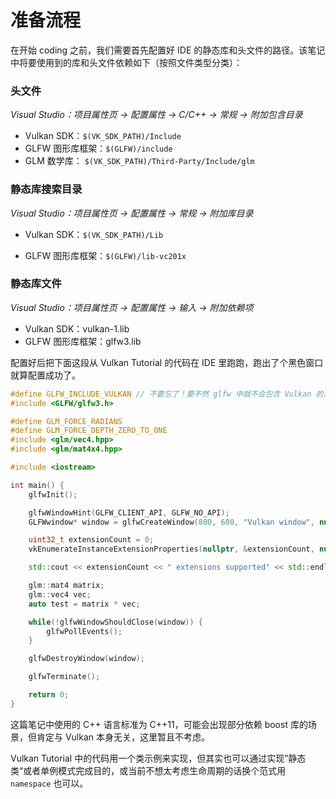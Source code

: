 # 准备流程

在开始 coding 之前，我们需要首先配置好 IDE 的静态库和头文件的路径。该笔记中将要使用到的库和头文件依赖如下（按照文件类型分类）：

### 头文件 

*Visual Studio：项目属性页 -> 配置属性 -> C/C++ -> 常规 -> 附加包含目录*

* Vulkan SDK：`$(VK_SDK_PATH)/Include`
* GLFW 图形库框架：`$(GLFW)/include`
* GLM 数学库： `$(VK_SDK_PATH)/Third-Party/Include/glm`

### 静态库搜索目录

*Visual Studio：项目属性页 -> 配置属性 -> 常规 -> 附加库目录*

* Vulkan SDK：`$(VK_SDK_PATH)/Lib`

* GLFW 图形库框架：`$(GLFW)/lib-vc201x`

### 静态库文件

*Visual Studio：项目属性页 -> 配置属性 -> 输入 -> 附加依赖项*

* Vulkan SDK：vulkan-1.lib
* GLFW 图形库框架：glfw3.lib

配置好后把下面这段从 Vulkan Tutorial 的代码在 IDE 里跑跑，跑出了个黑色窗口就算配置成功了。

```c++
#define GLFW_INCLUDE_VULKAN // 不要忘了！要不然 glfw 中就不会包含 Vulkan 的东西了。
#include <GLFW/glfw3.h>

#define GLM_FORCE_RADIANS
#define GLM_FORCE_DEPTH_ZERO_TO_ONE
#include <glm/vec4.hpp>
#include <glm/mat4x4.hpp>

#include <iostream>

int main() {
    glfwInit();

    glfwWindowHint(GLFW_CLIENT_API, GLFW_NO_API);
    GLFWwindow* window = glfwCreateWindow(800, 600, "Vulkan window", nullptr, nullptr);

    uint32_t extensionCount = 0;
    vkEnumerateInstanceExtensionProperties(nullptr, &extensionCount, nullptr);

    std::cout << extensionCount << " extensions supported" << std::endl;

    glm::mat4 matrix;
    glm::vec4 vec;
    auto test = matrix * vec;

    while(!glfwWindowShouldClose(window)) {
        glfwPollEvents();
    }

    glfwDestroyWindow(window);

    glfwTerminate();

    return 0;
}
```

这篇笔记中使用的 C++ 语言标准为 C++11，可能会出现部分依赖 boost 库的场景，但肯定与 Vulkan 本身无关，这里暂且不考虑。

Vulkan Tutorial 中的代码用一个类示例来实现，但其实也可以通过实现”静态类“或者单例模式完成目的，或当前不想太考虑生命周期的话换个范式用 `namespace` 也可以。

